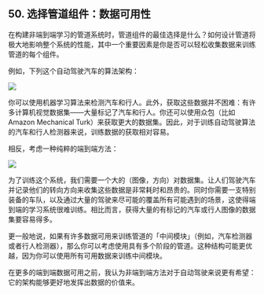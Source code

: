 ## 50. 选择管道组件：数据可用性

在构建非端到端学习的管道系统时，管道组件的最佳选择是什么？如何设计管道将极大地影响整个系统的性能，其中一个重要因素是你是否可以轻松收集数据来训练管道的每个组件。

例如，下列这个自动驾驶汽车的算法架构：

![](https://raw.githubusercontent.com/AlbertHG/Machine-Learning-Yearning-Chinese-ver/master/md_images/24.png)

你可以使用机器学习算法来检测汽车和行人。此外，获取这些数据并不困难：有许多计算机视觉数据集——大量标记了汽车和行人。你还可以使用众包（比如Amazon Mechanical Turk）来获取更大的数据集。因此，对于训练自动驾驶算法的汽车和行人检测器来说，训练数据的获取相对容易。

相反，考虑一种纯粹的端到端方法：

![](https://raw.githubusercontent.com/AlbertHG/Machine-Learning-Yearning-Chinese-ver/master/md_images/25.png)

为了训练这个系统，我们需要一个大的（图像，方向）对数据集。让人们驾驶汽车并记录他们的转向方向来收集这些数据是非常耗时和昂贵的。同时你需要一支特别装备的车队，以及通过大量的驾驶来尽可能的覆盖所有可能遇到的场景，这使得端到端的学习系统很难训练。相比而言，获得大量的有标记的汽车或行人图像的数据集要容易得多。

更一般地说，如果有许多数据可用来训练管道的「中间模块」（例如，汽车检测器或者行人检测器），那么你可以考虑使用具有多个阶段的管道。这种结构可能更优越，因为你可以使用所有可用数据来训练中间模块。

在更多的端到端数据可用之前，我认为非端到端方法对于自动驾驶来说更有希望：它的架构能够更好地发挥出数据的价值来。
